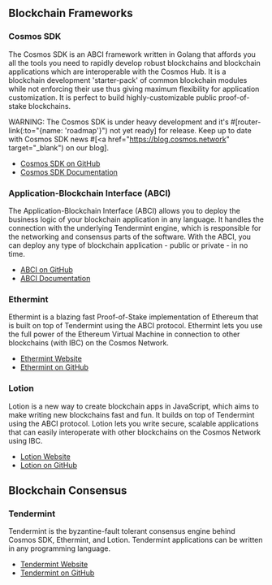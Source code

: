 ## Blockchain Frameworks

### Cosmos SDK

The Cosmos SDK is an ABCI framework written in Golang that affords you all the tools you need to rapidly develop robust blockchains and blockchain applications which are interoperable with the Cosmos Hub. It is a blockchain development 'starter-pack' of common blockchain modules while not enforcing their use thus giving maximum flexibility for application customization. It is perfect to build highly-customizable public proof-of-stake blockchains.

WARNING: The Cosmos SDK is under heavy development and it's #[router-link(:to="{name: 'roadmap'}") not yet ready] for release. Keep up to date with Cosmos SDK news #[<a href="https://blog.cosmos.network" target="_blank") on our blog].

* <a href="https://github.com/cosmos/cosmos-sdk" target="_blank">Cosmos SDK on GitHub</a>
* <a href="https://cosmos-sdk.readthedocs.io/en/develop/" target="_blank">Cosmos SDK Documentation</a>

### Application-Blockchain Interface (ABCI)

The Application-Blockchain Interface (ABCI) allows you to deploy the business logic of your blockchain application in any language. It handles the connection with the underlying Tendermint engine, which is responsible for the networking and consensus parts of the software. With the ABCI, you can deploy any type of blockchain application - public or private - in no time.

* <a href="https://github.com/tendermint/abci" target="_blank">ABCI on GitHub</a>
* <a href="http://tendermint.readthedocs.io/projects/tools/en/master/introduction.html#abci-overview" target="_blank">ABCI Documentation</a>

### Ethermint

Ethermint is a blazing fast Proof-of-Stake implementation of Ethereum that is built on top of Tendermint using the ABCI protocol. Ethermint lets you use the full power of the Ethereum Virtual Machine in connection to other blockchains (with IBC) on the Cosmos Network.

* <a href="https://ethermint.zone" target="_blank">Ethermint Website</a>
* <a href="https://github.com/tendermint/ethermint" target="_blank">Ethermint on GitHub</a>

### Lotion

Lotion is a new way to create blockchain apps in JavaScript, which aims to make writing new blockchains fast and fun. It builds on top of Tendermint using the ABCI protocol. Lotion lets you write secure, scalable applications that can easily interoperate with other blockchains on the Cosmos Network using IBC.

* <a href="https://lotionjs.com" target="_blank">Lotion Website</a>
* <a href="https://github.com/keppel/lotion" target="_blank">Lotion on GitHub</a>

## Blockchain Consensus

### Tendermint

Tendermint is the byzantine-fault tolerant consensus engine behind Cosmos SDK, Ethermint, and Lotion. Tendermint applications can be written in any programming language.

* <a href="https://tendermint.com" target="_blank">Tendermint Website</a>
* <a href="https://github.com/tendermint/tendermint" target="_blank">Tendermint on GitHub</a>
